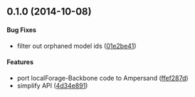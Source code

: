 <a name="0.1.0"></a>
## 0.1.0 (2014-10-08)


#### Bug Fixes

* filter out orphaned model ids ([01e2be41](https://github.com/garrettn/ampersand-sync-localforage/commit/01e2be412183b60066f0bb849979b6175d888b40))


#### Features

* port localForage-Backbone code to Ampersand ([ffef287d](https://github.com/garrettn/ampersand-sync-localforage/commit/ffef287d7a12bb3a33efcaebef4393bd88eaee44))
* simplify API ([4d34e891](https://github.com/garrettn/ampersand-sync-localforage/commit/4d34e891b79f01df9dc16b577e85e8fb334541da))

